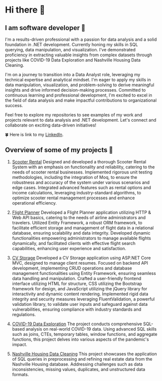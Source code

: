 # Hi there 👋
## I am software developer :seedling:

I'm a results-driven professional with a passion for data analysis and a solid foundation in .NET development. 
Currently honing my skills in SQL querying, data manipulation, and visualization. 
I've demonstrated proficiency in extracting valuable insights from complex datasets through projects like COVID-19 Data Exploration and Nashville Housing Data Cleaning.

I'm on a journey to transition into a Data Analyst role, leveraging my technical expertise and analytical mindset. I'm eager to apply my skills in data manipulation, visualization, and problem-solving to derive meaningful insights and drive informed decision-making processes. Committed to continuous learning and professional development, I'm excited to excel in the field of data analysis and make impactful contributions to organizational success.

Feel free to explore my repositories to see examples of my work and projects relevant to data analysis and .NET development. Let's connect and collaborate on exciting data-driven initiatives!

:four_leaf_clover: Here is link to my [LinkedIn](https://www.linkedin.com/in/ligavilumsone/).

## Overview of some of my projects :seedling:

1) [Scooter Rental](https://github.com/LigaV123/Scooter_Rental)
    Designed and developed a thorough Scooter Rental System with an emphasis on functionality and reliability, catering to the needs of scooter rental businesses.
    Implemented rigorous unit testing methodologies, including the integration of Moq, to ensure the robustness and accuracy of the system under various scenarios and edge cases.
    Integrated advanced features such as rental options and income calculations, leveraging industry-standard algorithms, to optimize scooter rental management processes and enhance operational efficiency.

2) [Flight Planner](https://github.com/LigaV123/Flight_Planner)
    Developed a Flight Planner application utilizing HTTP & Web API basics, catering to the needs of airline administrators and travelers.
    Utilized Entity Framework, a robust ORM framework, to facilitate efficient storage and management of flight data in a relational database, ensuring scalability and data integrity.
    Developed dynamic functionalities empowering administrators to manage available flights dynamically, and facilitated clients with effective flight search capabilities, enhancing user experience and satisfaction.

3) [CV Storage](https://github.com/LigaV123/CV_storage)
    Developed a CV Storage application using ASP.NET Core MVC, designed to manage client resumes.
    Focused on backend API development, implementing CRUD operations and database management functionalities using Entity Framework, ensuring seamless data handling and manipulation.
    Crafted a user-friendly frontend interface utilizing HTML for structure, CSS utilizing the Bootstrap framework for design, and JavaScript utilizing the jQuery library for interactivity and dynamic content rendering.
    Implemented rigid data integrity and security measures leveraging FluentValidation, a powerful validation library, to validate user inputs and safeguard against data vulnerabilities, ensuring compliance with industry standards and regulations.

4) [COVID-19 Data Exploration](https://github.com/LigaV123/SQL-Portfolio-Projects/tree/main/covid-portfolio-project)
   The project conducts comprehensive SQL-based analysis on real-world COVID-19 data. Using advanced SQL skills such as joins,
   CTEs, temporary tables, window functions, and aggregate functions, this project delves into various aspects of the pandemic's impact.


6) [Nashville Housing Data Cleaning](https://github.com/LigaV123/SQL-Portfolio-Projects/tree/main/nashvill-housing-portfolio-project)
   This project showcases the application of SQL queries in preprocessing and refining real estate data from the Nashville Housing database.
   Addressing challenges such as data inconsistencies, missing values, duplicates, and unstructured data formats.
